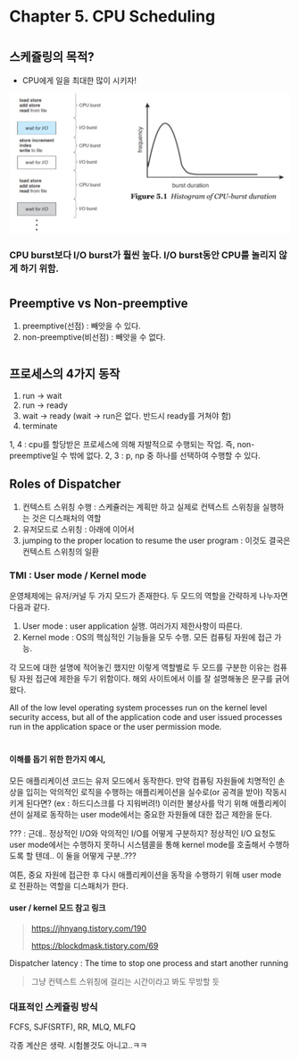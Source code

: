 # Chapter 5. CPU Scheduling

# 
#

## 스케쥴링의 목적? 
- CPU에게 일을 최대한 많이 시키자!

![cpu_burst](image/Chapter5.CPU_Scheduling/burst.JPG)

### CPU burst보다 I/O burst가 훨씬 높다. I/O burst동안 CPU를 놀리지 않게 하기 위함.

#

## Preemptive vs Non-preemptive
1. preemptive(선점) : 빼앗을 수 있다.
2. non-preemptive(비선점) : 빼앗을 수 없다.

#

## 프로세스의 4가지 동작
1. run -> wait
2. run -> ready
3. wait -> ready (wait -> run은 없다. 반드시 ready를 거쳐야 함)
4. terminate

1, 4 : cpu를 할당받은 프로세스에 의해 자발적으로 수행되는 작업. 즉, non-preemptive일 수 밖에 없다.
2, 3 : p, np 중 하나를 선택하여 수행할 수 있다.


## Roles of Dispatcher
1. 컨텍스트 스위칭 수행 : 스케쥴러는 계획만 하고 실제로 컨텍스트 스위칭을 실행하는 것은 디스패처의 역할
2. 유저모드로 스위칭 : 아래에 이어서
3. jumping to the proper location to resume the user program : 이것도 결국은 컨텍스트 스위칭의 일환


### TMI : User mode / Kernel mode

운영체제에는 유저/커널 두 가지 모드가 존재한다.
두 모드의 역할을 간략하게 나누자면 다음과 같다.

1. User mode : user application 실행. 여러가지 제한사항이 따른다.
2. Kernel mode : OS의 핵심적인 기능들을 모두 수행. 모든 컴퓨팅 자원에 접근 가능. 

각 모드에 대한 설명에 적어놓긴 했지만 이렇게 역할별로 두 모드를 구분한 이유는 컴퓨팅 자원 접근에 제한을 두기 위함이다.
해외 사이트에서 이를 잘 설명해놓은 문구를 긁어왔다.

All of the low level operating system processes run on the kernel level security access, 
but all of the application code and user issued processes run in the application space or the user permission mode. 

#

#### 이해를 돕기 위한 한가지 예시,

모든 애플리케이션 코드는 유저 모드에서 동작한다. 
만약 컴퓨팅 자원들에 치명적인 손상을 입히는 악의적인 로직을 수행하는 애플리케이션을 실수로(or 공격을 받아) 작동시키게 된다면? (ex : 하드디스크를 다 지워버려!)
이러한 불상사를 막기 위해 애플리케이션이 실제로 동작하는 user mode에서는 중요한 자원들에 대한 접근 제한을 둔다.

??? : 근데.. 정상적인 I/O와 악의적인 I/O를 어떻게 구분하지? 정상적인 I/O 요청도 user mode에서는 수행하지 못하니 시스템콜을 통해 kernel mode를 호출해서 수행하도록 할 텐데.. 이 둘을 어떻게 구분..???


여튼, 중요 자원에 접근한 후 다시 애플리케이션을 동작을 수행하기 위해 user mode 로 전환하는 역할을 디스패처가 한다.

#### user / kernel 모드 참고 링크
> https://jhnyang.tistory.com/190
> 
> https://blockdmask.tistory.com/69



Dispatcher latency : The time to stop one process and start another running
> 그냥 컨텍스트 스위칭에 걸리는 시간이라고 봐도 무방할 듯



### 대표적인 스케쥴링 방식
FCFS, SJF(SRTF), RR, MLQ, MLFQ 



각종 계산은 생략. 시험볼것도 아니고..ㅋㅋ






